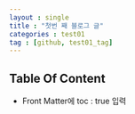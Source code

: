 ```yaml
---
layout : single
title : "첫번 째 블로그 글"
categories : test01
tag : [github, test01_tag]
---
```


## Table Of Content
* Front Matter에 toc : true 입력